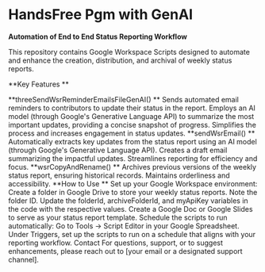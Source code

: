 # HandsFree Pgm with GenAI

**Automation of End to End Status Reporting Workflow**

This repository contains Google Workspace Scripts designed to automate and enhance the creation, distribution, and archival of weekly status reports.

**Key Features
**

**threeSendWsrReminderEmailsFileGenAI()
**
Sends automated email reminders to contributors to update their status in the report.
Employs an AI model (through Google's Generative Language API) to summarize the most important updates, providing a concise snapshot of progress.
Simplifies the process and increases engagement in status updates.
**sendWsrEmail()
**
Automatically extracts key updates from the status report using an AI model (through Google's Generative Language API).
Creates a draft email summarizing the impactful updates.
Streamlines reporting for efficiency and focus.
**wsrCopyAndRename()
**
Archives previous versions of the weekly status report, ensuring historical records.
Maintains orderliness and accessibility.
**How to Use
**
Set up your Google Workspace environment:
Create a folder in Google Drive to store your weekly status reports. Note the folder ID.
Update the folderId, archiveFolderId, and myApiKey variables in the code with the respective values.
Create a Google Doc or Google Slides to serve as your status report template.
Schedule the scripts to run automatically:
Go to Tools -> Script Editor in your Google Spreadsheet.
Under Triggers, set up the scripts to run on a schedule that aligns with your reporting workflow.
Contact
For questions, support, or to suggest enhancements, please reach out to [your email or a designated support channel].
